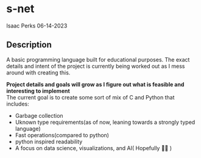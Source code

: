 # s-net
  Isaac Perks
  06-14-2023
  
## Description
A basic programming language built for educational purposes. The exact details and intent of the project is currently being worked out as I mess around with creating this.  

**Project details and goals will grow as I figure out what is feasible and interesting to implement**  
The current goal is to create some sort of mix of C and Python that includes:  
- Garbage collection
- Uknown type requirements(as of now, leaning towards a strongly typed language)
- Fast operations(compared to python)
- python inspired readability
- A focus on data science, visualizations, and AI( Hopefully 🤷‍♂️ )
